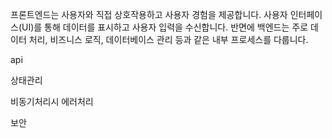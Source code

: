 프론트엔드는 사용자와 직접 상호작용하고 사용자 경험을 제공합니다. 사용자 인터페이스(UI)를 통해 데이터를 표시하고 사용자 입력을 수신합니다. 반면에 백엔드는 주로 데이터 처리, 비즈니스 로직, 데이터베이스 관리 등과 같은 내부 프로세스를 다룹니다.

api

상태관리

비동기처리시 에러처리

보안
